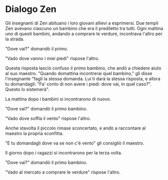 # Dialogo Zen

Gli insegnanti di Zen abituano i loro giovani allievi a esprimersi. Due templi Zen avevano ciascuno un bambino che era il prediletto tra tutti. Ogni mattina uno di questi bambini, andando a comprare le verdure, incontrava l'altro per la strada.

"Dove vai?" domandò il primo.

"Vado dove vanno i miei piedi" rispose l'altro.

Questa risposta lasciò confuso il primo bambino, che andò a chiedere aiuto al suo maestro. "Quando domattina incontrerai quel bambino," gli disse l'insegnante "fagli la stessa domanda. Lui ti darà la stessa risposta, e allora tu domandagli: "Fa' conto di non avere i piedi: dove vai, in quel caso?". Questo lo sistemerà".

La mattina dopo i bambini si incontrarono di nuovo.

"Dove vai?" domandò il primo bambino.

"Vado dove soffia il vento" rispose l'altro.

Anche stavolta il piccolo rimase sconcertato, e andò a raccontare al maestro la propria sconfitta.

"E tu domandagli dove va se non c'è vento" gli consigliò il maestro.

Il giorno dopo i ragazzi si incontrarono per la terza volta.

"Dove vai?" domandò il primo bambino.

"Vado al mercato a comprare le verdure" rispose l'altro.
